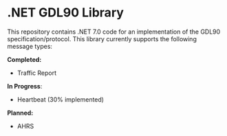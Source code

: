 # .NET GDL90 Library

This repository contains .NET 7.0 code for an implementation of the GDL90 specification/protocol. This library currently supports the following message types:

**Completed:**

* Traffic Report

**In Progress**:

* Heartbeat (30% implemented)

**Planned:**

* AHRS
